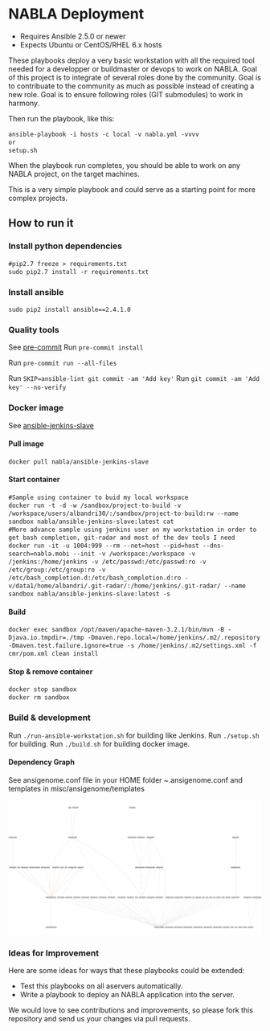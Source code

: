 # NABLA Deployment

- Requires Ansible 2.5.0 or newer
- Expects Ubuntu or CentOS/RHEL 6.x hosts

These playbooks deploy a very basic workstation with all the required tool needed for a developper or buildmaster or devops to work on NABLA.
Goal of this project is to integrate of several roles done by the community.
Goal is to contribuate to the community as much as possible instead of creating a new role.
Goal is to ensure following roles (GIT submodules) to work in harmony.

Then run the playbook, like this:

	ansible-playbook -i hosts -c local -v nabla.yml -vvvv
	or
	setup.sh

When the playbook run completes, you should be able to work on any NABLA project, on the target machines.

This is a very simple playbook and could serve as a starting point for more complex projects.

## How to run it

### Install python dependencies

```
#pip2.7 freeze > requirements.txt
sudo pip2.7 install -r requirements.txt
```

### Install ansible

```
sudo pip2 install ansible==2.4.1.0
```

### Quality tools

See [pre-commit](http://pre-commit.com/)
Run `pre-commit install`

Run `pre-commit run --all-files`

Run `SKIP=ansible-lint git commit -am 'Add key'`
Run `git commit -am 'Add key' --no-verify`

### Docker image

See [ansible-jenkins-slave](https://hub.docker.com/r/nabla/ansible-jenkins-slave-docker/)

#### Pull image
```
docker pull nabla/ansible-jenkins-slave
```
#### Start container
```
#Sample using container to buid my local workspace
docker run -t -d -w /sandbox/project-to-build -v /workspace/users/albandri30/:/sandbox/project-to-build:rw --name sandbox nabla/ansible-jenkins-slave:latest cat
#More advance sample using jenkins user on my workstation in order to get bash completion, git-radar and most of the dev tools I need
docker run -it -u 1004:999 --rm --net=host --pid=host --dns-search=nabla.mobi --init -v /workspace:/workspace -v /jenkins:/home/jenkins -v /etc/passwd:/etc/passwd:ro -v /etc/group:/etc/group:ro -v /etc/bash_completion.d:/etc/bash_completion.d:ro -v/data1/home/albandri/.git-radar/:/home/jenkins/.git-radar/ --name sandbox nabla/ansible-jenkins-slave:latest -s

```
#### Build
```
docker exec sandbox /opt/maven/apache-maven-3.2.1/bin/mvn -B -Djava.io.tmpdir=./tmp -Dmaven.repo.local=/home/jenkins/.m2/.repository -Dmaven.test.failure.ignore=true -s /home/jenkins/.m2/settings.xml -f cmr/pom.xml clean install
```

#### Stop & remove container
```
docker stop sandbox
docker rm sandbox
```

### Build & development

Run `./run-ansible-workstation.sh` for building like Jenkins.
Run `./setup.sh` for building.
Run `./build.sh` for building docker image.

#### Dependency Graph

See ansigenome.conf file in your HOME folder ~.ansigenome.conf and templates in misc/ansigenome/templates

![Dependency Graph](roles/test.png)

### Ideas for Improvement

Here are some ideas for ways that these playbooks could be extended:

- Test this playbooks on all aservers automatically.
- Write a playbook to deploy an NABLA application into the server.

We would love to see contributions and improvements, so please fork this
repository and send us your changes via pull requests.
